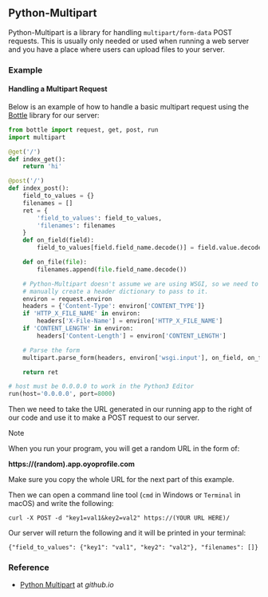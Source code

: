 ## Python-Multipart

Python-Multipart is a library for handling `multipart/form-data` POST requests. This is usually only needed or used when running a web server and you have a place where users can upload files to your server.

### Example

#### Handling a Multipart Request

Below is an example of how to handle a basic multipart request using the [Bottle](../bottle) library for our server:

```python
from bottle import request, get, post, run
import multipart

@get('/')
def index_get():
    return 'hi'

@post('/')
def index_post():
    field_to_values = {}
    filenames = []
    ret = {
        'field_to_values': field_to_values,
        'filenames': filenames
    }
    def on_field(field):
        field_to_values[field.field_name.decode()] = field.value.decode()

    def on_file(file):
        filenames.append(file.field_name.decode())

    # Python-Multipart doesn't assume we are using WSGI, so we need to
    # manually create a header dictionary to pass to it.
    environ = request.environ
    headers = {'Content-Type': environ['CONTENT_TYPE']}
    if 'HTTP_X_FILE_NAME' in environ:
        headers['X-File-Name'] = environ['HTTP_X_FILE_NAME']
    if 'CONTENT_LENGTH' in environ:
        headers['Content-Length'] = environ['CONTENT_LENGTH']

    # Parse the form
    multipart.parse_form(headers, environ['wsgi.input'], on_field, on_file)

    return ret

# host must be 0.0.0.0 to work in the Python3 Editor
run(host='0.0.0.0', port=8000)
```

Then we need to take the URL generated in our running app to the right of our code and use it to make a POST request to our server.

<div class="notebox notebox-info">
    <p class="notebox-title">
        Note
    </p>
    <p>
        When you run your program, you will get a random URL in the form of:
    </p>
    <p>
        <b>https://(random).app.oyoprofile.com</b>
    </p>
    <p>
        Make sure you copy the whole URL for the next part of this example.
    </p>
</div>

Then we can open a command line tool (`cmd` in Windows or `Terminal` in macOS) and write the following:

```text
curl -X POST -d "key1=val1&key2=val2" https://(YOUR URL HERE)/
```

Our server will return the following and it will be printed in your terminal:

```text
{"field_to_values": {"key1": "val1", "key2": "val2"}, "filenames": []}
```

### Reference

-   [Python Multipart](https://andrew-d.github.io/python-multipart/index.html) at _github.io_
